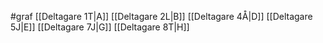#graf [[Deltagare 1T|A]]
 [[Deltagare 2L|B]]
 [[Deltagare 4Å|D]]
 [[Deltagare 5J|E]]
 [[Deltagare 7J|G]]
 [[Deltagare 8T|H]]

